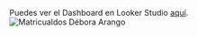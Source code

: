 Puedes ver el Dashboard en Looker Studio [aquí](https://lookerstudio.google.com/s/jVb6Ej-gRwc).
![Matricualdos Débora Arango]()

